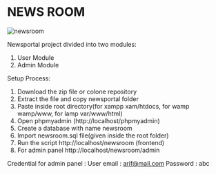 # NEWS ROOM
![newsroom](https://user-images.githubusercontent.com/76614250/133999251-36575fad-144a-46e5-b893-32deddcadbe7.PNG)

Newsportal project divided into two modules:
  1. User Module
  2. Admin Module

Setup Process:
  1. Download the zip file or colone repository
  2. Extract the file and copy newsportal folder
  3. Paste inside root directory(for xampp xam/htdocs, for wamp wamp/www, for lamp var/www/html)
  4. Open phpmyadmin (http://localhost/phpmyadmin)
  5. Create a database with name newsroom
  6. Import newsroom.sql file(given inside the root folder)
  7. Run the script http://localhost/newsroom (frontend)
  8. For admin panel http://localhost/newsroom/admin

Credential for admin panel :
  User email : arif@mail.com
  Password : abc
